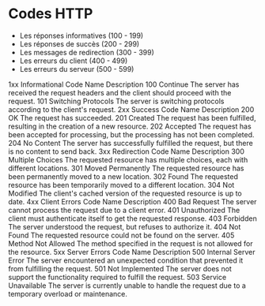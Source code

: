 # Codes HTTP 

- Les réponses informatives (100 - 199)
- Les réponses de succès (200 - 299)
- Les messages de redirection (300 - 399)
- Les erreurs du client (400 - 499)
- Les erreurs du serveur (500 - 599)

1xx Informational
Code	Name	Description
100	Continue	The server has received the request headers and the client should proceed with the request.
101	Switching Protocols	The server is switching protocols according to the client's request.
2xx Success
Code	Name	Description
200	OK	The request has succeeded.
201	Created	The request has been fulfilled, resulting in the creation of a new resource.
202	Accepted	The request has been accepted for processing, but the processing has not been completed.
204	No Content	The server has successfully fulfilled the request, but there is no content to send back.
3xx Redirection
Code	Name	Description
300	Multiple Choices	The requested resource has multiple choices, each with different locations.
301	Moved Permanently	The requested resource has been permanently moved to a new location.
302	Found	The requested resource has been temporarily moved to a different location.
304	Not Modified	The client's cached version of the requested resource is up to date.
4xx Client Errors
Code	Name	Description
400	Bad Request	The server cannot process the request due to a client error.
401	Unauthorized	The client must authenticate itself to get the requested response.
403	Forbidden	The server understood the request, but refuses to authorize it.
404	Not Found	The requested resource could not be found on the server.
405	Method Not Allowed	The method specified in the request is not allowed for the resource.
5xx Server Errors
Code	Name	Description
500	Internal Server Error	The server encountered an unexpected condition that prevented it from fulfilling the request.
501	Not Implemented	The server does not support the functionality required to fulfill the request.
503	Service Unavailable	The server is currently unable to handle the request due to a temporary overload or maintenance.
